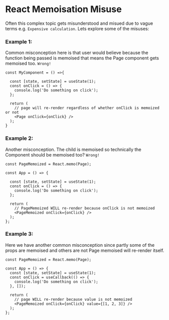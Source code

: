 # React Memoisation Misuse #

Often this complex topic gets misunderstood and misued due to vague terms e.g. ``` Expensive calculation ```. 
Lets explore some of the misuses:


### Example 1: ###
Common misconception here is that user would believe because the function being passed is memoised that means
the Page component gets memoised too. ``` Wrong! ```
```
const MyComponent = () =>{
  
  const [state, setState] = useState(1);
  const onClick = () => {
    console.log('Do something on click');
  };

  return (
    // page will re-render regardless of whether onClick is memoized or not
    <Page onClick={onClick} />
  );
}

```

### Example 2: ###
Another misconception. The child is memoised so technically the Component should be memoised too? ``` Wrong! ```
```
const PageMemoized = React.memo(Page);

const App = () => {
  
  const [state, setState] = useState(1);
  const onClick = () => {
    console.log('Do something on click');
  };

  return (
    // PageMemoized WILL re-render because onClick is not memoized
    <PageMemoized onClick={onClick} />
  );
};
```

### Example 3: ###
Here we have another common misconception since partly some of the props are memoised and others are not Page memoised will re-render itself.
```
const PageMemoized = React.memo(Page);

const App = () => {
  const [state, setState] = useState(1);
  const onClick = useCallback(() => {
    console.log('Do something on click');
  }, []);

  return (
    // page WILL re-render because value is not memoized
    <PageMemoized onClick={onClick} value={[1, 2, 3]} />
  );
};
```